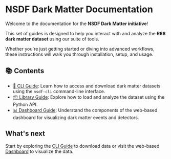 # NSDF Dark Matter Documentation

Welcome to the documentation for the **NSDF Dark Matter initiative**!

This set of guides is designed to help you interact with and analyze the **R68 dark matter dataset** using our suite of tools.

Whether you're just getting started or diving into advanced workflows, these instructions will walk you through installation, setup, and usage.

## 📚 Contents

- [🔧 CLI Guide](./cli.md): Learn how to access and download dark matter datasets using the `nsdf-cli` command-line interface.
- [📦 Library Guide](./library.md): Explore how to load and analyze the dataset using the Python API.
- [📊 Dashboard Guide](./dashboard.md): Understand the components of the web-based dashboard for visualizing dark matter events and detectors.

## What's next

Start by exploring the [CLI Guide](./cli.md) to download data or visit the web-based [Dashboard](https://services.nationalsciencedatafabric.org/darkmatter)
to visualize the data.
